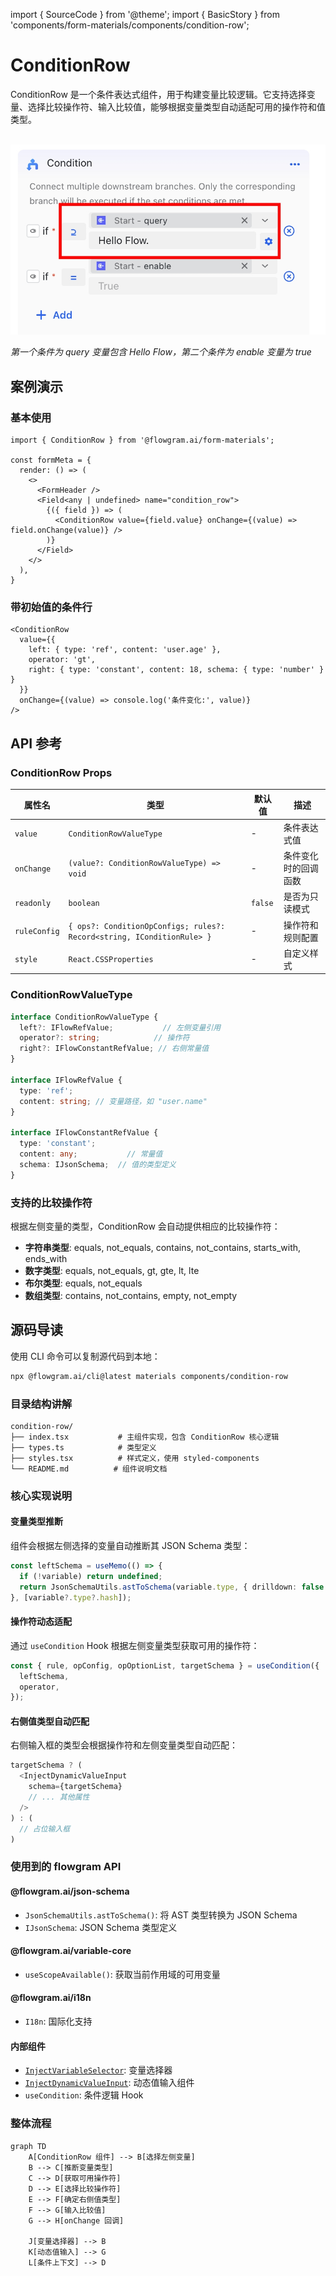 import { SourceCode } from '@theme';
import { BasicStory } from 'components/form-materials/components/condition-row';

# ConditionRow

ConditionRow 是一个条件表达式组件，用于构建变量比较逻辑。它支持选择变量、选择比较操作符、输入比较值，能够根据变量类型自动适配可用的操作符和值类型。

<br />

<div>
  <img loading="lazy" src="/materials/condition-row.png" alt="Condition Row 组件" style={{ width: '50%' }} />

  *第一个条件为 query 变量包含 Hello Flow，第二个条件为 enable 变量为 true*
</div>

## 案例演示

### 基本使用

<BasicStory />

```tsx pure title="form-meta.tsx"
import { ConditionRow } from '@flowgram.ai/form-materials';

const formMeta = {
  render: () => (
    <>
      <FormHeader />
      <Field<any | undefined> name="condition_row">
        {({ field }) => (
          <ConditionRow value={field.value} onChange={(value) => field.onChange(value)} />
        )}
      </Field>
    </>
  ),
}
```

### 带初始值的条件行

```tsx
<ConditionRow
  value={{
    left: { type: 'ref', content: 'user.age' },
    operator: 'gt',
    right: { type: 'constant', content: 18, schema: { type: 'number' } }
  }}
  onChange={(value) => console.log('条件变化:', value)}
/>
```

## API 参考

### ConditionRow Props

| 属性名 | 类型 | 默认值 | 描述 |
|--------|------|--------|------|
| `value` | `ConditionRowValueType` | - | 条件表达式值 |
| `onChange` | `(value?: ConditionRowValueType) => void` | - | 条件变化时的回调函数 |
| `readonly` | `boolean` | `false` | 是否为只读模式 |
| `ruleConfig` | `{ ops?: ConditionOpConfigs; rules?: Record<string, IConditionRule> }` | - | 操作符和规则配置 |
| `style` | `React.CSSProperties` | - | 自定义样式 |

### ConditionRowValueType

```typescript
interface ConditionRowValueType {
  left?: IFlowRefValue;           // 左侧变量引用
  operator?: string;            // 操作符
  right?: IFlowConstantRefValue; // 右侧常量值
}

interface IFlowRefValue {
  type: 'ref';
  content: string; // 变量路径，如 "user.name"
}

interface IFlowConstantRefValue {
  type: 'constant';
  content: any;           // 常量值
  schema: IJsonSchema;  // 值的类型定义
}
```

### 支持的比较操作符

根据左侧变量的类型，ConditionRow 会自动提供相应的比较操作符：

* **字符串类型**: equals, not\_equals, contains, not\_contains, starts\_with, ends\_with
* **数字类型**: equals, not\_equals, gt, gte, lt, lte
* **布尔类型**: equals, not\_equals
* **数组类型**: contains, not\_contains, empty, not\_empty

## 源码导读

<SourceCode href="https://github.com/bytedance/flowgram.ai/tree/main/packages/materials/form-materials/src/components/condition-row" />

使用 CLI 命令可以复制源代码到本地：

```bash
npx @flowgram.ai/cli@latest materials components/condition-row
```

### 目录结构讲解

```
condition-row/
├── index.tsx           # 主组件实现，包含 ConditionRow 核心逻辑
├── types.ts            # 类型定义
├── styles.tsx          # 样式定义，使用 styled-components
└── README.md          # 组件说明文档
```

### 核心实现说明

#### 变量类型推断

组件会根据左侧选择的变量自动推断其 JSON Schema 类型：

```typescript
const leftSchema = useMemo(() => {
  if (!variable) return undefined;
  return JsonSchemaUtils.astToSchema(variable.type, { drilldown: false });
}, [variable?.type?.hash]);
```

#### 操作符动态适配

通过 `useCondition` Hook 根据左侧变量类型获取可用的操作符：

```typescript
const { rule, opConfig, opOptionList, targetSchema } = useCondition({
  leftSchema,
  operator,
});
```

#### 右侧值类型自动匹配

右侧输入框的类型会根据操作符和左侧变量类型自动匹配：

```typescript
targetSchema ? (
  <InjectDynamicValueInput
    schema={targetSchema}
    // ... 其他属性
  />
) : (
  // 占位输入框
)
```

### 使用到的 flowgram API

#### @flowgram.ai/json-schema

* `JsonSchemaUtils.astToSchema()`: 将 AST 类型转换为 JSON Schema
* `IJsonSchema`: JSON Schema 类型定义

#### @flowgram.ai/variable-core

* `useScopeAvailable()`: 获取当前作用域的可用变量

#### @flowgram.ai/i18n

* `I18n`: 国际化支持

#### 内部组件

* [`InjectVariableSelector`](/materials/components/variable-selector.md): 变量选择器
* [`InjectDynamicValueInput`](/materials/components/dynamic-value-input.md): 动态值输入组件
* `useCondition`: 条件逻辑 Hook

### 整体流程

```mermaid
graph TD
    A[ConditionRow 组件] --> B[选择左侧变量]
    B --> C[推断变量类型]
    C --> D[获取可用操作符]
    D --> E[选择比较操作符]
    E --> F[确定右侧值类型]
    F --> G[输入比较值]
    G --> H[onChange 回调]

    J[变量选择器] --> B
    K[动态值输入] --> G
    L[条件上下文] --> D
```
